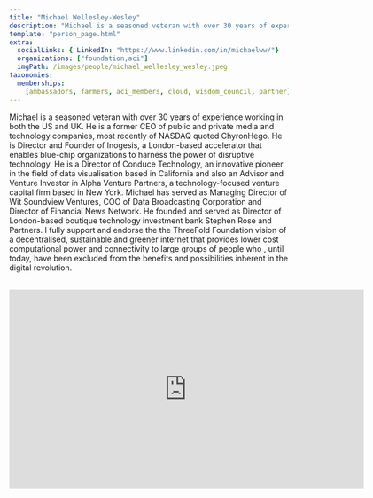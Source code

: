 ```yaml
---
title: "Michael Wellesley-Wesley"
description: "Michael is a seasoned veteran with over 30 years of experience working in both the US and UK."
template: "person_page.html"
extra:
  socialLinks: { LinkedIn: "https://www.linkedin.com/in/michaelww/"}
  organizations: ["foundation,aci"]
  imgPath: /images/people/michael_wellesley_wesley.jpeg
taxonomies:
  memberships:
    [ambassadors, farmers, aci_members, cloud, wisdom_council, partner]
---
```


Michael is a seasoned veteran with over 30 years of experience working in both the US and UK. He is a former CEO of public and private media and technology companies, most recently of NASDAQ quoted ChyronHego. He is Director and Founder of Inogesis, a London-based accelerator that enables blue-chip organizations to harness the power of disruptive technology. He is a Director of Conduce Technology, an innovative pioneer in the field of data visualisation based in California and also an Advisor and Venture Investor in Alpha Venture Partners, a technology-focused venture capital firm based in New York. Michael has served as Managing Director of Wit Soundview Ventures, COO of Data Broadcasting Corporation and Director of Financial News Network. He founded and served as Director of London-based boutique technology investment bank Stephen Rose and Partners. I fully support and endorse the the ThreeFold Foundation vision of a decentralised, sustainable and greener internet that provides lower cost computational power and connectivity to large groups of people who , until today, have been excluded from the benefits and possibilities inherent in the digital revolution.

<BR>
<div class="aspect-w-16 aspect-h-9">
<iframe src="https://player.vimeo.com/video/413148180" width="640" height="360" frameborder="0" allow="autoplay; fullscreen" allowfullscreen></iframe>
</div>
<BR>